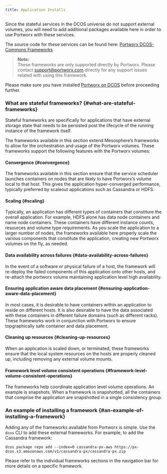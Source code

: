 ```yaml
---
title: Application Installs
---
```


Since the stateful services in the DCOS universe do not support external volumes, you will need to add additional packages available here in order to use Portworx with these services.

The source code for these services can be found here: [Portworx DCOS-Commons Frameworks](https://github.com/portworx/dcos-commons)

> **Note:**  
> These frameworks are only supported directly by Portworx. Please contact support@portworx.com directly for any support issues related with using this framework.

Please make sure you have installed [Portworx on DCOS](https://docs.portworx.com/scheduler/mesosphere-dcos/install.html) before proceeding further.

### What are stateful frameworks? {#what-are-stateful-frameworks}

Stateful frameworks are specifically for applications that have external storage state that needs to be persisted post the lifecycle of the running instance of the framework itself.

The frameworks available in this section extend Mesosphere’s frameworks to allow for the orchestration and usage of the Portworx volumes. These frameworks support the following features with the Portworx volumes:

#### Convergence {#convergence}

The frameworks available in this section ensure that the service scheduler launches containers on nodes that are likely to have Portworx’s volume local to that host. This gives the application hyper-converged performance, typically preferred by scaleout applications such as Cassandra or HDFS.

#### Scaling {#scaling}

Typically, an application has different types of containers that constiture the overall application. For example, HDFS alone has data node containers and name node containers. These containers have different instance counts, resources and volume type requirements. As you scale the application to a larger number of nodes, the frameworks available here properly scale the various components that constitute the application, creating new Portworx volumes on the fly, as needed.

#### Data availability across failures {#data-availability-across-failures}

In the event of a software or physical failure of a host, the framework will re-deploy the failed components of this application onto other hosts, and re-attach the portworx volume maintaining application level high availability.

#### Ensuring application aware data placement {#ensuring-application-aware-data-placement}

In most cases, it is desirable to have containers within an application to reside on different hosts. It is also desirable to have the data associated with these containers in different failure domains \(such as different racks\). These frameworks work in conjunction with Portworx to ensure topgraphically safe container and data placement.

#### Cleaning up resources {#cleaning-up-resources}

When an application is scaled down, or terminated, these frameworks ensure that the local system resources on the hosts are properly cleaned up, including removing any external volume mounts.

#### Framework level volume consistent operations {#framework-level-volume-consistent-operations}

The frameworks help coordinate application level volume operations. An example is snapshots. When a framework is snapshotted, all the containers that comprise the application are snapshotted in a single consistency group.

### An example of installing a framework {#an-example-of-installing-a-framework}

Adding any of the frameworks available from Portworx is simple. Use the `dcos` CLI to add these external frameworks. For example, to add the Cassandra framework:

```text
dcos package repo add --index=0 cassandra-px-aws https://px-dcos.s3.amazonaws.com/v1/cassandra-px/cassandra-px.zip
```

Please refer to the individual frameworks sections in the navigation bar for more details on a specific framework.

